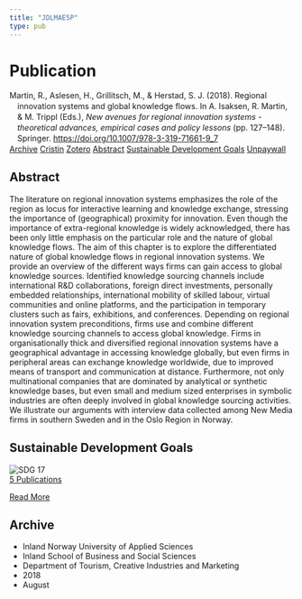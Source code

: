 ```yaml
---
title: "JDLMAE5P"
type: pub
---
```

<h1>Publication</h1>
<article id="csl-bib-container-JDLMAE5P" class="csl-bib-container">
  <div class="csl-bib-body" style="line-height: 1.35; padding-left: 1em; text-indent:-1em;">
  <div class="csl-entry">Martin, R., Aslesen, H., Grillitsch, M., &amp; Herstad, S. J. (2018). Regional innovation systems and global knowledge flows. In A. Isaksen, R. Martin, &amp; M. Trippl (Eds.), <i>New avenues for regional innovation systems - theoretical advances, empirical cases and policy lessons</i> (pp. 127&#x2013;148). Springer. <a href="https://doi.org/10.1007/978-3-319-71661-9_7">https://doi.org/10.1007/978-3-319-71661-9_7</a></div>
</div>
  <div class="csl-bib-buttons">
    <a href="#taxonomy-article-JDLMAE5P" class="csl-bib-button">Archive</a>
    <a href="https://app.cristin.no/results/show.jsf?id=1602469" alt="Cristin URL" class="csl-bib-button">Cristin</a>
    <a href="http://zotero.org/groups/5402882/items/JDLMAE5P" alt="Zotero URL" class="csl-bib-button">Zotero</a>
    <a href="#abstract-article-JDLMAE5P" class="csl-bib-button">Abstract</a>
    <a href="#sdg-article-JDLMAE5P" class="csl-bib-button">Sustainable Development Goals</a>
    <a href="http://wp.circle.lu.se/upload/CIRCLE/workingpapers/201707_martin_et_al.pdf" class="csl-bib-button">Unpaywall</a>
  </div>
  <div id="csl-bib-meta-container-JDLMAE5P"></div>
</article>
<div id="csl-bib-meta-JDLMAE5P" class="csl-bib-meta">
  <article id="abstract-article-JDLMAE5P" class="abstract-article">
    <h1>Abstract</h1>
    The literature on regional innovation systems emphasizes the role of the region as locus for interactive learning and knowledge exchange, stressing the importance of (geographical) proximity for innovation. Even though the importance of extra-regional knowledge is widely acknowledged, there has been only little emphasis on the particular role and the nature of global knowledge flows. The aim of this chapter is to explore the differentiated nature of global knowledge flows in regional innovation systems. We provide an overview of the different ways firms can gain access to global knowledge sources. Identified knowledge sourcing channels include international R&amp;D collaborations, foreign direct investments, personally embedded relationships, international mobility of skilled labour, virtual communities and online platforms, and the participation in temporary clusters such as fairs, exhibitions, and conferences. Depending on regional innovation system preconditions, firms use and combine different knowledge sourcing channels to access global knowledge. Firms in organisationally thick and diversified regional innovation systems have a geographical advantage in accessing knowledge globally, but even firms in peripheral areas can exchange knowledge worldwide, due to improved means of transport and communication at distance. Furthermore, not only multinational companies that are dominated by analytical or synthetic knowledge bases, but even small and medium sized enterprises in symbolic industries are often deeply involved in global knowledge sourcing activities. We illustrate our arguments with interview data collected among New Media firms in southern Sweden and in the Oslo Region in Norway.
  </article>
  <article id="sdg-article-JDLMAE5P" class="sdg-article">
    <h1>Sustainable Development Goals</h1>
    <div class="sdg-container"><div id="sdg17" class="sdg"> <img src="{{< params subfolder >}}images/sdg/sdg17_en.png" class="image" alt="SDG 17"> <div class="sdg-overlay"> <a href="{{< params subfolder >}}en/archive/?sdg=17#archive" class="sdg-publication-count"><span>5</span> Publications</a> <p><a href="https://sdgs.un.org/goals/goal17" class="sdg-read-more">Read More</a></p> </div> </div></div>
  </article>
  <article id="taxonomy-article-JDLMAE5P" class="taxonomy-article">
    <h1>Archive</h1>
    <ul>
      <li>Inland Norway University of Applied Sciences</li>
      <li>Inland School of Business and Social Sciences</li>
      <li>Department of Tourism, Creative Industries and Marketing</li>
      <li>2018</li>
      <li>August</li>
    </ul>
  </article>
</div>
